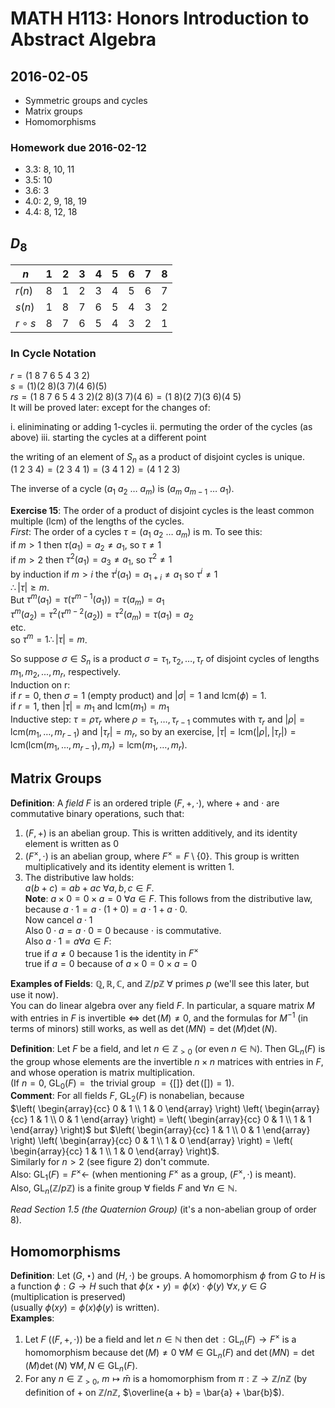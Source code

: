 # MATH H113: Honors Introduction to Abstract Algebra
## 2016-02-05

- Symmetric groups and cycles
- Matrix groups
- Homomorphisms

### Homework due 2016-02-12
- 3.3: 8, 10, 11
- 3.5: 10
- 3.6: 3
- 4.0: 2, 9, 18, 19
- 4.4: 8, 12, 18

## $D_8$
| $n$         | 1 | 2 | 3 | 4 | 5 | 6 | 7 | 8 |
|-------------|---|---|---|---|---|---|---|---|
| $r(n)$      | 8 | 1 | 2 | 3 | 4 | 5 | 6 | 7 |
| $s(n)$      | 1 | 8 | 7 | 6 | 5 | 4 | 3 | 2 |
| $r \circ s$ | 8 | 7 | 6 | 5 | 4 | 3 | 2 | 1 |

### In Cycle Notation
$r = (1\ 8\ 7\ 6\ 5\ 4\ 3\ 2)$ \
$s = (1)(2\ 8)(3\ 7)(4\ 6)(5)$ \
$rs = (1\ 8\ 7\ 6\ 5\ 4\ 3\ 2)(2\ 8)(3\ 7)(4\ 6) = (1\ 8)(2\ 7)(3\ 6)(4\ 5)$ \
It will be proved later: except for the changes of:

i. eliniminating or adding 1-cycles
ii. permuting the order of the cycles (as above)
iii. starting the cycles at a different point

the writing of an element of $S_n$ as a product of disjoint cycles is unique.
$(1\ 2\ 3\ 4) = (2\ 3\ 4\ 1) = (3\ 4\ 1\ 2) = (4\ 1\ 2\ 3)$

The inverse of a cycle $(a_1\ a_2\ \ldots\ a_m)$ is $(a_m\ a_{m - 1}\ \ldots\ a_1)$.

**Exercise 15**: The order of a product of disjoint cycles is the least common multiple (lcm) of the lengths of the cycles. \
*First*: The order of a cycles $\tau = (a_1\ a_2\ \ldots\ a_m)$ is m. To see this: \
if $m > 1$ then $\tau(a_1) = a_2 \neq a_1$, so $\tau \neq 1$ \
if $m > 2$ then $\tau^2(a_1) = a_3 \neq a_1$, so $\tau^2 \neq 1$ \
by induction if $m > i$ the $\tau^i(a_1) = a_{1 + i} \neq a_1$ so $\tau^i \neq 1$ \
$\therefore |\tau| \ge m$. \
But $\tau^m(a_1) = \tau(\tau^{m - 1}(a_1)) = \tau(a_m) = a_1$ \
$\tau^m(a_2) = \tau^2(\tau^{m - 2}(a_2)) = \tau^2(a_m) = \tau(a_1) = a_2$ \
etc. \
so $\tau^m = 1 \therefore |\tau| = m$.

So suppose $\sigma \in S_n$ is a product $\sigma = \tau_1, \tau_2, \ldots, \tau_r$ of disjoint cycles of lengths $m_1, m_2, \ldots, m_r$, respectively. \
Induction on r: \
if $r = 0$, then $\sigma = 1$ (empty product) and $|\sigma| = 1$ and $\text{lcm}(\phi) = 1$. \
if $r = 1$, then $|\tau| = m_1$ and $\text{lcm}(m_1) = m_1$ \
Inductive step: $\tau = \rho\tau_r$ where $\rho = \tau_1, \ldots, \tau_{r - 1}$ commutes with $\tau_r$ and $|\rho| = \text{lcm}(m_1, \ldots, m_{r - 1})$ and $|\tau_r| = m_r$, so by an exercise, $|\tau| = \text{lcm}(|\rho|, |\tau_r|) = \text{lcm}(\text{lcm}(m_1, \ldots, m_{r - 1}), m_r) = \text{lcm}(m_1, \ldots, m_r)$.

## Matrix Groups
**Definition**: A *field* $F$ is an ordered triple $(F, +, \cdot)$, where + and $\cdot$ are commutative binary operations, such that:

1. $(F, +)$ is an abelian group. This is written additively, and its identity element is written as 0
2. $(F^{\times}, \cdot)$ is an abelian group, where $F^{\times} = F \setminus \{0\}$. This group is written multiplicatively and its identity element is written 1.
3. The distributive law holds: \
$a(b + c) = ab + ac \ \forall a, b, c \in F$. \
**Note**: $a \times 0 = 0 \times a = 0 \ \forall a \in F$. This follows from the distributive law, because $a \cdot 1 = a \cdot (1 + 0) = a \cdot 1 + a \cdot 0$. \
Now cancel $a \cdot 1$ \
Also $0 \cdot a = a \cdot 0 = 0$ because $\cdot$ is commutative. \
Also $a \cdot 1 = a \forall a \in F$: \
true if $a \neq 0$ because 1 is the identity in $F^{\times}$ \
true if $a = 0$ because of $a \times 0 = 0 \times a = 0$

**Examples of Fields**: $\mathbb{Q, R, C}$, and $\mathbb{Z}/p\mathbb{Z} \ \forall \text{ primes } p$ (we'll see this later, but use it now). \
You can do linear algebra over any field $F$. In particular, a square matrix $M$ with entries in $F$ is invertible $\iff$ $\det(M) \neq 0$, and the formulas for $M^{-1}$ (in terms of minors) still works, as well as $\det(MN) = \det(M)\det(N)$.

**Definition**: Let $F$ be a field, and let $n \in \mathbb{Z}_{> 0}$ (or even $n \in \mathbb{N}$). Then $\text{GL}_n(F)$ is the group whose elements are the invertible $n \times n$ matrices with entries in $F$, and whose operation is matrix multiplication. \
(If $n = 0$, $\text{GL}_0(F) = \text{ the trivial group } = \{[]\}$ $\det([]) = 1$). \
**Comment**: For all fields $F$, $\text{GL}_2(F)$ is nonabelian, because \
$\left( \begin{array}{cc} 0 & 1 \\ 1 & 0 \end{array} \right) \left( \begin{array}{cc} 1 & 1 \\ 0 & 1 \end{array} \right) = \left( \begin{array}{cc} 0 & 1 \\ 1 & 1 \end{array} \right)$ but $\left( \begin{array}{cc} 1 & 1 \\ 0 & 1 \end{array} \right) \left( \begin{array}{cc} 0 & 1 \\ 1 & 0 \end{array} \right) = \left( \begin{array}{cc} 1 & 1 \\ 1 & 0 \end{array} \right)$. \
Similarly for $n > 2$ (see figure 2) don't commute. \
Also: $\text{GL}_1(F) = F^{\times} \leftarrow$ (when mentioning $F^{\times}$ as a group, $(F^{\times}, \cdot)$ is meant). \
Also, $\text{GL}_n(\mathbb{Z}/p\mathbb{Z})$ is a finite group $\forall$ fields $F$ and $\forall n \in \mathbb{N}$.

*Read Section 1.5 (the Quaternion Group)* (it's a non-abelian group of order 8).

## Homomorphisms
**Definition**: Let $(G, \star)$ and $(H, \cdot)$ be groups. A homomorphism $\phi$ from $G$ to $H$ is a function $\phi : G \to H$ such that $\phi(x \star y) = \phi(x) \cdot \phi(y) \ \forall x, y \in G$ (multiplication is preserved) \
(usually $\phi(xy) = \phi(x)\phi(y)$ is written). \
**Examples**:

1. Let $F$ ($(F, +, \cdot)$) be a field and let $n \in \mathbb{N}$ then $\det : \text{GL}_n(F) \to F^{\times}$ is a homomorphism because $\det(M) \neq 0 \ \forall M \in \text{GL}_n(F)$ and $\det(MN) = \det(M)\det(N) \ \forall M, N \in \text{GL}_n(F)$.
2. For any $n \in \mathbb{Z}_{> 0}$, $m \mapsto \bar{m}$ is a homomorphism from $\pi : \mathbb{Z} \to \mathbb{Z}/n\mathbb{Z}$ (by definition of + on $\mathbb{Z}/n\mathbb{Z}$, $\overline{a + b} = \bar{a} + \bar{b}$).
